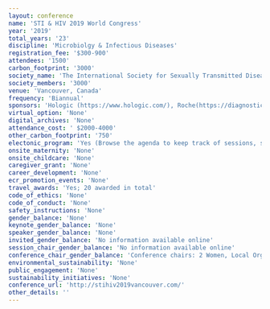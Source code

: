 ```yaml
---
layout: conference 
name: 'STI & HIV 2019 World Congress'
year: '2019'
total_years: '23'
discipline: 'Microbiolgy & Infectious Diseases'
registration_fee: '$300-900'
attendees: '1500'
carbon_footprint: '3000'
society_name: 'The International Society for Sexually Transmitted Diseases Research; IUSTI'
society_members: '3000'
venue: 'Vancouver, Canada'
frequency: 'Biannual'
sponsors: 'Hologic (https://www.hologic.com/), Roche(https://diagnostics.roche.com/#selectProfile), Abbott (https://www.abbott.com/), BD(https://www.bd.com/en-us), Cepheid (https://www.cepheid.com/us), SD Biosensors(http://www.sdbiosensor.com/xe/)'
virtual_option: 'None'
digital_archives: 'None'
attendance_cost: ' $2000-4000'
other_carbon_footprint: '750'
electonic_program: 'Yes (Browse the agenda to keep track of sessions, speakers, exhibitors and sponsors! View the full scientific program and browse through the abstract presentations, Identify and locate sponsors and exhibitors with the floor plan map. Connect with other attendees)'
onsite_maternity: 'None'
onsite_childcare: 'None'
caregiver_grant: 'None'
career_development: 'None'
ecr_promotion_events: 'None'
travel_awards: 'Yes; 20 awarded in total'
code_of_ethics: 'None'
code_of_conduct: 'None'
safety_instructions: 'None'
gender_balance: 'None'
keynote_gender_balance: 'None'
speaker_gender_balance: 'None'
invited_gender_balance: 'No information available online'
session_chair_gender_balance: 'No information available online'
conference_chair_gender_balance: 'Conference chairs: 2 Women, Local Organizing Committee: 10 Men: 6 Women'
environmental_sustainability: 'None'
public_engagement: 'None'
sustainability_initiatives: 'None'
conference_url: 'http://stihiv2019vancouver.com/'
other_details: ''
---
```


